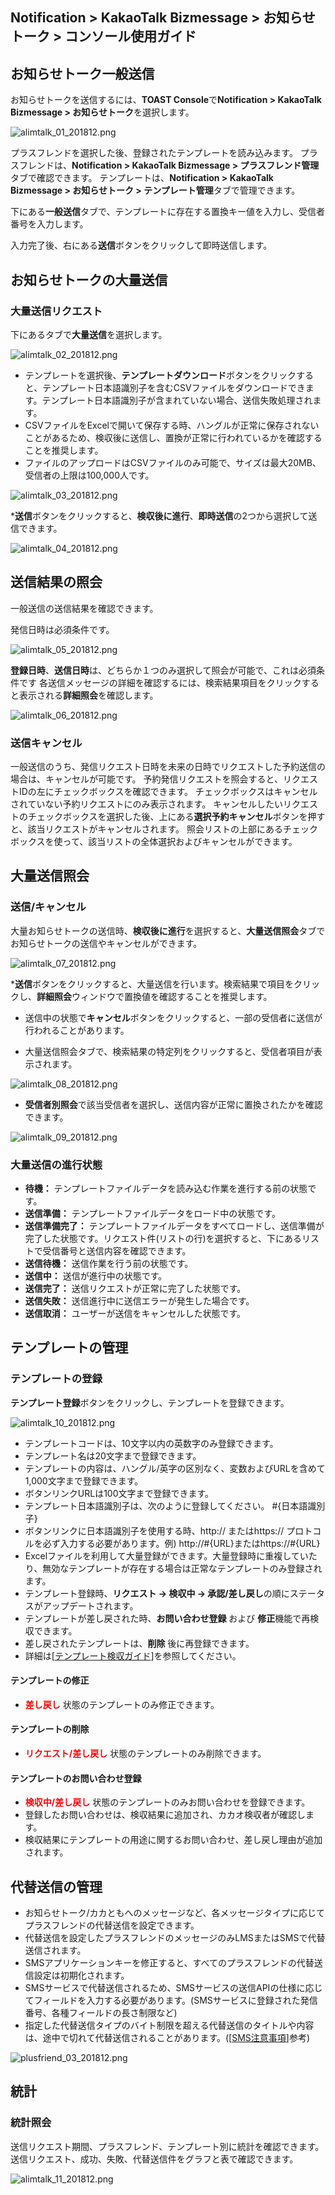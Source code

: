 ## Notification > KakaoTalk Bizmessage > お知らせトーク > コンソール使用ガイド

## お知らせトーク一般送信

お知らせトークを送信するには、**TOAST Console**で**Notification > KakaoTalk Bizmessage > お知らせトーク**を選択します。

![alimtalk_01_201812.png](https://static.toastoven.net/prod_alimtalk/alimtalk_01_201812.png)

プラスフレンドを選択した後、登録されたテンプレートを読み込みます。
プラスフレンドは、**Notification > KakaoTalk Bizmessage > プラスフレンド管理**タブで確認できます。
テンプレートは、**Notification > KakaoTalk Bizmessage > お知らせトーク > テンプレート管理**タブで管理できます。

下にある**一般送信**タブで、テンプレートに存在する置換キー値を入力し、受信者番号を入力します。

入力完了後、右にある**送信**ボタンをクリックして即時送信します。

## お知らせトークの大量送信

### 大量送信リクエスト

下にあるタブで**大量送信**を選択します。

![alimtalk_02_201812.png](https://static.toastoven.net/prod_alimtalk/alimtalk_02_201812.png)

* テンプレートを選択後、**テンプレートダウンロード**ボタンをクリックすると、テンプレート日本語識別子を含むCSVファイルをダウンロードできます。テンプレート日本語識別子が含まれていない場合、送信失敗処理されます。
* CSVファイルをExcelで開いて保存する時、ハングルが正常に保存されないことがあるため、検収後に送信し、置換が正常に行われているかを確認することを推奨します。
* ファイルのアップロードはCSVファイルのみ可能で、サイズは最大20MB、受信者の上限は100,000人です。

![alimtalk_03_201812.png](https://static.toastoven.net/prod_alimtalk/alimtalk_03_201812.png)

***送信**ボタンをクリックすると、**検収後に進行**、**即時送信**の2つから選択して送信できます。

![alimtalk_04_201812.png](https://static.toastoven.net/prod_alimtalk/alimtalk_04_201812.png)

## 送信結果の照会

一般送信の送信結果を確認できます。

発信日時は必須条件です。

![alimtalk_05_201812.png](https://static.toastoven.net/prod_alimtalk/alimtalk_05_201812.png)

**登録日時**、**送信日時**は、どちらか１つのみ選択して照会が可能で、これは必須条件です
各送信メッセージの詳細を確認するには、検索結果項目をクリックすると表示される**詳細照会**を確認します。

![alimtalk_06_201812.png](https://static.toastoven.net/prod_alimtalk/alimtalk_06_201812.png)

### 送信キャンセル

一般送信のうち、発信リクエスト日時を未来の日時でリクエストした予約送信の場合は、キャンセルが可能です。
予約発信リクエストを照会すると、リクエストIDの左にチェックボックスを確認できます。
チェックボックスはキャンセルされていない予約リクエストにのみ表示されます。
キャンセルしたいリクエストのチェックボックスを選択した後、上にある**選択予約キャンセル**ボタンを押すと、該当リクエストがキャンセルされます。
照会リストの上部にあるチェックボックスを使って、該当リストの全体選択およびキャンセルができます。

## 大量送信照会

### 送信/キャンセル

大量お知らせトークの送信時、**検収後に進行**を選択すると、**大量送信照会**タブでお知らせトークの送信やキャンセルができます。

![alimtalk_07_201812.png](https://static.toastoven.net/prod_alimtalk/alimtalk_07_201812.png)

***送信**ボタンをクリックすると、大量送信を行います。検索結果で項目をクリックし、**詳細照会**ウィンドウで置換値を確認することを推奨します。
* 送信中の状態で**キャンセル**ボタンをクリックすると、一部の受信者に送信が行われることがあります。

* 大量送信照会タブで、検索結果の特定列をクリックすると、受信者項目が表示されます。

![alimtalk_08_201812.png](https://static.toastoven.net/prod_alimtalk/alimtalk_08_201812.png)

* **受信者別照会**で該当受信者を選択し、送信内容が正常に置換されたかを確認できます。

![alimtalk_09_201812.png](https://static.toastoven.net/prod_alimtalk/alimtalk_09_201812.png)

### 大量送信の進行状態
  - <b>待機：</b> テンプレートファイルデータを読み込む作業を進行する前の状態です。
  - <b>送信準備：</b> テンプレートファイルデータをロード中の状態です。
  - <b>送信準備完了：</b> テンプレートファイルデータをすべてロードし、送信準備が完了した状態です。リクエスト件(リストの行)を選択すると、下にあるリストで受信番号と送信内容を確認できます。
  - <b>送信待機：</b> 送信作業を行う前の状態です。
  - <b>送信中：</b> 送信が進行中の状態です。
  - <b>送信完了：</b> 送信リクエストが正常に完了した状態です。
  - <b>送信失敗：</b> 送信進行中に送信エラーが発生した場合です。
  - <b>送信取消：</b> ユーザーが送信をキャンセルした状態です。


## テンプレートの管理

### テンプレートの登録

**テンプレート登録**ボタンをクリックし、テンプレートを登録できます。

![alimtalk_10_201812.png](https://static.toastoven.net/prod_alimtalk/alimtalk_10_201812.png)

* テンプレートコードは、10文字以内の英数字のみ登録できます。
* テンプレート名は20文字まで登録できます。
* テンプレートの内容は、ハングル/英字の区別なく、変数およびURLを含めて1,000文字まで登録できます。
* ボタンリンクURLは100文字まで登録できます。
* テンプレート日本語識別子は、次のように登録してください。 #{日本語識別子}
* ボタンリンクに日本語識別子を使用する時、http:// またはhttps:// プロトコルを必ず入力する必要があります。例) http://#{URL}またはhttps://#{URL}
* Excelファイルを利用して大量登録ができます。大量登録時に重複していたり、無効なテンプレートが存在する場合は正常なテンプレートのみ登録されます。
* テンプレート登録時、<b>リクエスト -> 検収中 -> 承認/差し戻し</b>の順にステータスがアップデートされます。
* テンプレートが差し戻された時、<b>お問い合わせ登録</b> および <b>修正</b>機能で再検収できます。
* 差し戻されたテンプレートは、<b>削除</b> 後に再登録できます。
* 詳細は[[テンプレート検収ガイド](https://www.bizmsg.kr/collected_statics/assets_landing/doc/alimtalk_template_guide.pdf)]を参照してください。

#### テンプレートの修正

* <b><span style="color:red">差し戻し</span></b> 状態のテンプレートのみ修正できます。

#### テンプレートの削除

* <b><span style="color:red">リクエスト/差し戻し</span></b> 状態のテンプレートのみ削除できます。

#### テンプレートのお問い合わせ登録

* <b><span style="color:red">検収中/差し戻し</span></b> 状態のテンプレートのみお問い合わせを登録できます。
* 登録したお問い合わせは、検収結果に追加され、カカオ検収者が確認します。
* 検収結果にテンプレートの用途に関するお問い合わせ、差し戻し理由が追加されます。

## 代替送信の管理

* お知らせトーク/カカともへのメッセージなど、各メッセージタイプに応じてプラスフレンドの代替送信を設定できます。
* 代替送信を設定したプラスフレンドのメッセージのみLMSまたはSMSで代替送信されます。
* SMSアプリケーションキーを修正すると、すべてのプラスフレンドの代替送信設定は初期化されます。
* SMSサービスで代替送信されるため、SMSサービスの送信APIの仕様に応じてフィールドを入力する必要があります。(SMSサービスに登録された発信番号、各種フィールドの長さ制限など)
* 指定した代替送信タイプのバイト制限を超える代替送信のタイトルや内容は、途中で切れて代替送信されることがあります。([[SMS注意事項](https://docs.toast.com/ko/Notification/SMS/ko/api-guide/#_1)]参考)

![plusfriend_03_201812.png](https://static.toastoven.net/prod_alimtalk/plusfriend_03_201904.png)


## 統計
### 統計照会

送信リクエスト期間、プラスフレンド、テンプレート別に統計を確認できます。
送信リクエスト、成功、失敗、代替送信件をグラフと表で確認できます。

![alimtalk_11_201812.png](https://static.toastoven.net/prod_alimtalk/alimtalk_11_201812.png)
